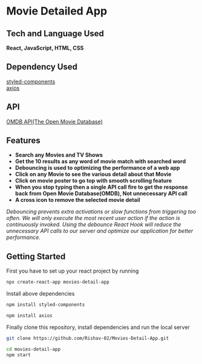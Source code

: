 # Movie Detailed App





## Tech and Language Used

**React, JavaScript, HTML, CSS**

## Dependency Used

[styled-components](https://www.npmjs.com/package/styled-components)
<br>
[axios](https://www.npmjs.com/package/axios)

## API

[OMDB API(The Open Movie Database)](https://www.omdbapi.com/)

## Features

- **Search any Movies and TV Shows**
- **Get the 10 results as any word of movie match with searched word**
- **Debouncing is used to optimizing the performance of a web app**
- **Click on any Movie to see the various detail about that Movie**
- **Click on movie poster to go top with smooth scrolling feature**
- **When you stop typing then a single API call fire to get the response back from Open Movie Database(OMDB), Not unnecessary API call**
- **A cross icon to remove the selected movie detail**


*Debouncing prevents extra activations or slow functions from triggering too often. We will only execute the most recent user action if the action is continuously invoked. Using the debounce React Hook will reduce the unnecessary API calls to our server and optimize our application for better performance.*



## Getting Started

First you have to set up your react project by running

```bash
npx create-react-app movies-detail-app
```

Install above dependencies

```bash
npm install styled-components 
```
```bash
npm install axios
```

Finally clone this repository, install dependencies and run the local server

```bash
git clone https://github.com/Rishav-02/Movies-Detail-App.git
```

```bash
cd movies-detail-app
npm start
```
